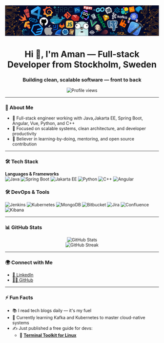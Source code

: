 [![MasterHead](https://github.com/AMAN-ARABZADEH/Assets/blob/main/Banner.png)](https://github.com/AMAN-ARABZADEH)

<h1 align="center">Hi 👋, I'm Aman — Full-stack Developer from Stockholm, Sweden</h1>
<h3 align="center">Building clean, scalable software — front to back</h3>

<p align="center">
  <img src="https://komarev.com/ghpvc/?username=aman-arabzadeh&label=Profile%20views&color=0e75b6&style=flat" alt="Profile views" />
</p>

---

### 💬 About Me

- 🧩 Full-stack engineer working with Java,Jakarta EE, Spring Boot, Angular, Vue, Python, and C++
- 🚀 Focused on scalable systems, clean architecture, and developer productivity
- 🧠 Believer in learning-by-doing, mentoring, and open source contribution

---

### 🛠 Tech Stack

**Languages & Frameworks**  
![Java](https://img.shields.io/badge/Java-ED8B00?style=for-the-badge&logo=java)
![Spring Boot](https://img.shields.io/badge/Spring_Boot-6DB33F?style=for-the-badge&logo=spring-boot)
![Jakarta EE](https://img.shields.io/badge/Jakarta_EE-ED8B00?style=for-the-badge&logo=jakartaee)
![Python](https://img.shields.io/badge/Python-3670A0?style=for-the-badge&logo=python)
![C++](https://img.shields.io/badge/C++-00599C?style=for-the-badge&logo=c%2B%2B)
![Angular](https://img.shields.io/badge/Angular-DD0031?style=for-the-badge&logo=angular)

### 🛠 DevOps & Tools
![Jenkins](https://img.shields.io/badge/Jenkins-D24939?style=for-the-badge&logo=jenkins)
![Kubernetes](https://img.shields.io/badge/Kubernetes-326CE5?style=for-the-badge&logo=kubernetes)
![MongoDB](https://img.shields.io/badge/MongoDB-47A248?style=for-the-badge&logo=mongodb)
![Bitbucket](https://img.shields.io/badge/Bitbucket-0052CC?style=for-the-badge&logo=bitbucket)
![Jira](https://img.shields.io/badge/Jira-0052CC?style=for-the-badge&logo=jira)
![Confluence](https://img.shields.io/badge/Confluence-172B4D?style=for-the-badge&logo=confluence)
![Kibana](https://img.shields.io/badge/Kibana-005571?style=for-the-badge&logo=elastic)


---

### 📊 GitHub Stats

<p align="center">
  <img src="https://github-readme-stats.vercel.app/api?username=aman-arabzadeh&show_icons=true&theme=default" alt="GitHub Stats" />
  <br/>
  <img src="https://github-readme-streak-stats.herokuapp.com/?user=aman-arabzadeh" alt="GitHub Streak" />
</p>

---

### 🌍 Connect with Me

- [💼 LinkedIn](https://www.linkedin.com/in/aman-arabzadeh-8a085513a)
- [👨‍💻 GitHub](https://github.com/aman-arabzadeh)

---

### ⚡ Fun Facts

- 📚 I read tech blogs daily — it's my fuel
- 🎯 Currently learning Kafka and Kubernetes to master cloud-native systems
- ✍️ Just published a free guide for devs:
  - 📘 **[Terminal Toolkit for Linux](https://github.com/aman-arabzadeh/terminal-toolkit/blob/main/main.pdf)** 
